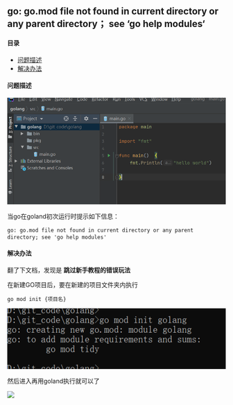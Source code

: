## go: go.mod file not found in current directory or any parent directory； see ‘go help modules‘

#### 目录

- [问题描述](#问题描述)
- [解决办法](#解决办法)





#### 问题描述

![](https://raw.githubusercontent.com/affectalways/Flee-as-a-bird-to-your-mountain/main/img/go.mod1.png)

当go在goland初次运行时提示如下信息：

```
go: go.mod file not found in current directory or any parent directory; see 'go help modules'
```



#### 解决办法

翻了下文档，发现是 **跳过新手教程的错误玩法**

在新建GO项目后，要在新建的项目文件夹内执行

```
go mod init {项目名}
```

![](https://raw.githubusercontent.com/affectalways/Flee-as-a-bird-to-your-mountain/main/img/go.mod2.png)



然后进入再用goland执行就可以了

![](D:\git_code\Flee-as-a-bird-to-your-mountain\Go\images\go.mod3.png)